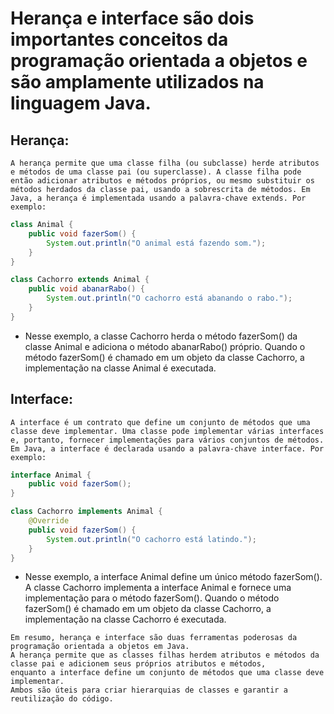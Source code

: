 # Herança e interface são dois importantes conceitos da programação orientada a objetos e são amplamente utilizados na linguagem Java.

## Herança:

`` A herança permite que uma classe filha (ou subclasse) herde atributos e métodos de uma classe pai (ou superclasse). A classe filha pode então adicionar atributos e métodos próprios, ou mesmo substituir os métodos herdados da classe pai, usando a sobrescrita de métodos. Em Java, a herança é implementada usando a palavra-chave extends. Por exemplo: ``

```Java
class Animal {
    public void fazerSom() {
        System.out.println("O animal está fazendo som.");
    }
}

class Cachorro extends Animal {
    public void abanarRabo() {
        System.out.println("O cachorro está abanando o rabo.");
    }
}
```
- Nesse exemplo, a classe Cachorro herda o método fazerSom() da classe Animal e adiciona o método abanarRabo() próprio. Quando o método fazerSom() é chamado em um objeto da classe Cachorro, a implementação na classe Animal é executada.

## Interface:
``
A interface é um contrato que define um conjunto de métodos que uma classe deve implementar. Uma classe pode implementar várias interfaces e, portanto, fornecer implementações para vários conjuntos de métodos. Em Java, a interface é declarada usando a palavra-chave interface. Por exemplo:
``

```Java
interface Animal {
    public void fazerSom();
}

class Cachorro implements Animal {
    @Override
    public void fazerSom() {
        System.out.println("O cachorro está latindo.");
    }
}
```
- Nesse exemplo, a interface Animal define um único método fazerSom(). A classe Cachorro implementa a interface Animal e fornece uma implementação para o método fazerSom(). Quando o método fazerSom() é chamado em um objeto da classe Cachorro, a implementação na classe Cachorro é executada.

```
Em resumo, herança e interface são duas ferramentas poderosas da programação orientada a objetos em Java. 
A herança permite que as classes filhas herdem atributos e métodos da classe pai e adicionem seus próprios atributos e métodos, 
enquanto a interface define um conjunto de métodos que uma classe deve implementar.
Ambos são úteis para criar hierarquias de classes e garantir a reutilização do código.

